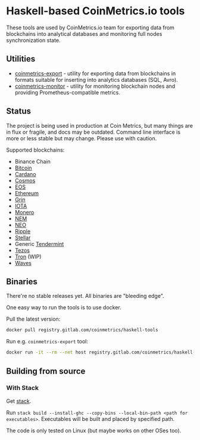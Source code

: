 # Haskell-based CoinMetrics.io tools

These tools are used by CoinMetrics.io team for exporting data from blockchains into analytical databases and monitoring full nodes synchronization state.

## Utilities

* [coinmetrics-export](docs/coinmetrics-export.md) - utility for exporting data from blockchains in formats suitable for inserting into analytics databases (SQL, Avro).
* [coinmetrics-monitor](docs/coinmetrics-monitor.md) - utility for monitoring blockchain nodes and providing Prometheus-compatible metrics.

## Status

The project is being used in production at Coin Metrics, but many things are in flux or fragile, and docs may be outdated. Command line interface is more or less stable but may change. Please use with caution.

Supported blockchains:

* Binance Chain
* [Bitcoin](https://bitcoin.org/)
* [Cardano](https://www.cardanohub.org/)
* [Cosmos](https://cosmos.network/)
* [EOS](https://eos.io/)
* [Ethereum](https://www.ethereum.org/)
* [Grin](https://grin-tech.org/)
* [IOTA](https://iota.org/)
* [Monero](https://getmonero.org/)
* [NEM](https://nem.io/)
* [NEO](https://neo.org/)
* [Ripple](https://ripple.com/)
* [Stellar](https://www.stellar.org/)
* Generic [Tendermint](https://tendermint.com/)
* [Tezos](https://tezos.com/)
* [Tron](https://tron.network/) (WIP)
* [Waves](https://wavesplatform.com/)

## Binaries

There're no stable releases yet. All binaries are "bleeding edge".

One easy way to run the tools is to use docker.

Pull the latest version:
```bash
docker pull registry.gitlab.com/coinmetrics/haskell-tools
```

Run e.g. `coinmetrics-export` tool:
```bash
docker run -it --rm --net host registry.gitlab.com/coinmetrics/haskell-tools coinmetrics-export <arguments>
```

## Building from source

### With Stack

Get [stack](https://docs.haskellstack.org/en/stable/install_and_upgrade/).

Run `stack build --install-ghc --copy-bins --local-bin-path <path for executables>`. Executables will be built and placed by specified path.

The code is only tested on Linux (but maybe works on other OSes too).
